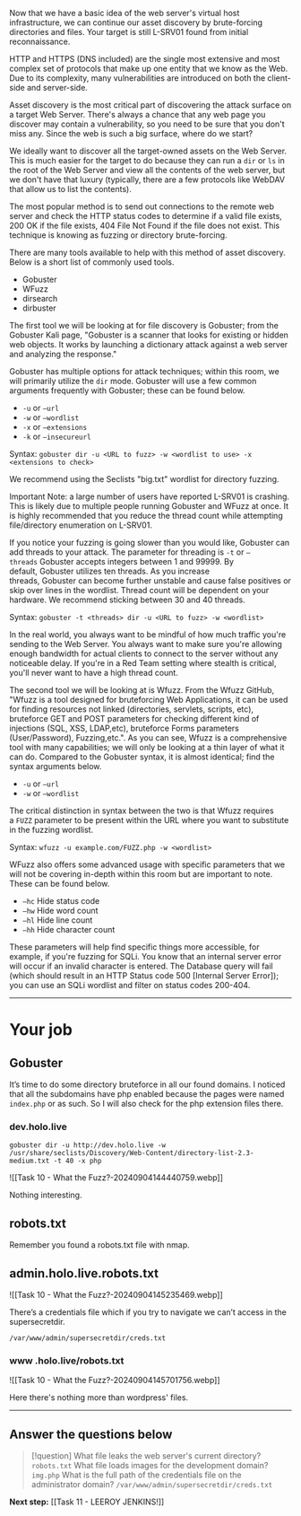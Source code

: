 Now that we have a basic idea of the web server's virtual host infrastructure, we can continue our asset discovery by brute-forcing directories and files. Your target is still L-SRV01 found from initial reconnaissance.

HTTP and HTTPS (DNS included) are the single most extensive and most complex set of protocols that make up one entity that we know as the Web. Due to its complexity, many vulnerabilities are introduced on both the client-side and server-side.  

Asset discovery is the most critical part of discovering the attack surface on a target Web Server. There's always a chance that any web page you discover may contain a vulnerability, so you need to be sure that you don't miss any. Since the web is such a big surface, where do we start?

We ideally want to discover all the target-owned assets on the Web Server. This is much easier for the target to do because they can run a `dir` or `ls` in the root of the Web Server and view all the contents of the web server, but we don't have that luxury (typically, there are a few protocols like WebDAV that allow us to list the contents).  

The most popular method is to send out connections to the remote web server and check the HTTP status codes to determine if a valid file exists, 200 OK if the file exists, 404 File Not Found if the file does not exist. This technique is knowing as fuzzing or directory brute-forcing.  

There are many tools available to help with this method of asset discovery. Below is a short list of commonly used tools.  

- Gobuster
- WFuzz
- dirsearch
- dirbuster

The first tool we will be looking at for file discovery is Gobuster; from the Gobuster Kali page, "Gobuster is a scanner that looks for existing or hidden web objects. It works by launching a dictionary attack against a web server and analyzing the response."  

Gobuster has multiple options for attack techniques; within this room, we will primarily utilize the `dir` mode. Gobuster will use a few common arguments frequently with Gobuster; these can be found below.  

- `-u` or `—url`
- `-w` or `—wordlist`
- `-x` or `—extensions`
- `-k` or `—insecureurl`

Syntax: `gobuster dir -u <URL to fuzz> -w <wordlist to use> -x <extensions to check>`

We recommend using the Seclists "big.txt" wordlist for directory fuzzing.

Important Note: a large number of users have reported L-SRV01 is crashing. This is likely due to multiple people running Gobuster and WFuzz at once. It is highly recommended that you reduce the thread count while attempting file/directory enumeration on L-SRV01.

If you notice your fuzzing is going slower than you would like, Gobuster can add threads to your attack. The parameter for threading is `-t` or `—threads` Gobuster accepts integers between 1 and 99999. By default, Gobuster utilizes ten threads. As you increase threads, Gobuster can become further unstable and cause false positives or skip over lines in the wordlist. Thread count will be dependent on your hardware. We recommend sticking between 30 and 40 threads.  

Syntax: `gobuster -t <threads> dir -u <URL to fuzz> -w <wordlist>`

In the real world, you always want to be mindful of how much traffic you're sending to the Web Server. You always want to make sure you're allowing enough bandwidth for actual clients to connect to the server without any noticeable delay. If you're in a Red Team setting where stealth is critical, you'll never want to have a high thread count.  

The second tool we will be looking at is Wfuzz. From the Wfuzz GitHub, "Wfuzz is a tool designed for bruteforcing Web Applications, it can be used for finding resources not linked (directories, servlets, scripts, etc), bruteforce GET and POST parameters for checking different kind of injections (SQL, XSS, LDAP,etc), bruteforce Forms parameters (User/Password), Fuzzing,etc.". As you can see, Wfuzz is a comprehensive tool with many capabilities; we will only be looking at a thin layer of what it can do. Compared to the Gobuster syntax, it is almost identical; find the syntax arguments below.  

- `-u` or `—url`
- `-w` or `—wordlist`

The critical distinction in syntax between the two is that Wfuzz requires a `FUZZ` parameter to be present within the URL where you want to substitute in the fuzzing wordlist.

Syntax: `wfuzz -u example.com/FUZZ.php -w <wordlist>`

WFuzz also offers some advanced usage with specific parameters that we will not be covering in-depth within this room but are important to note. These can be found below.

- `—hc` Hide status code
- `—hw` Hide word count
- `—hl` Hide line count
- `—hh` Hide character count

These parameters will help find specific things more accessible, for example, if you're fuzzing for SQLi. You know that an internal server error will occur if an invalid character is entered. The Database query will fail (which should result in an HTTP Status code 500 [Internal Server Error]); you can use an SQLi wordlist and filter on status codes 200-404.


---

# Your job

## Gobuster

It’s time to do some directory bruteforce in all our found domains. I noticed that all the subdomains have php enabled because the pages were named `index.php` or as such. So I will also check for the php extension files there.
### dev.holo.live

`gobuster dir -u http://dev.holo.live -w /usr/share/seclists/Discovery/Web-Content/directory-list-2.3-medium.txt -t 40 -x php`

![[Task 10 - What the Fuzz?-20240904144440759.webp]]

Nothing interesting.


## robots.txt

Remember you found a robots.txt file with nmap.

## admin.holo.live.robots.txt

![[Task 10 - What the Fuzz?-20240904145235469.webp]]

There’s a credentials file which if you try to navigate we can’t access in the supersecretdir.

`/var/www/admin/supersecretdir/creds.txt`

### www .holo.live/robots.txt 

![[Task 10 - What the Fuzz?-20240904145701756.webp]]

Here there's nothing more than wordpress' files.


---

## Answer the questions below

> [!question]
> What file leaks the web server's current directory?
> `robots.txt`
> What file loads images for the development domain?
> `img.php`
> What is the full path of the credentials file on the administrator domain?
> `/var/www/admin/supersecretdir/creds.txt`


**Next step:** [[Task 11 - LEEROY JENKINS!]]
